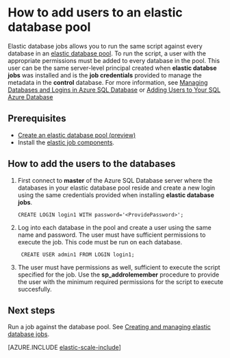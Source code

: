 <properties 
	title="How to add a users to an elastic database pool" 
	pageTitle="How to add a users to an elastic database pool" 
	description="You must add a user with privileges to each db in the pool" 
	metaKeywords="azure sql database elastic databases credentials" 
	services="sql-database" documentationCenter=""  
	manager="jeffreyg" 
	authors="sidneyh"/>

<tags 
	ms.service="sql-database" 
	ms.workload="sql-database" 
	ms.tgt_pltfrm="na" 
	ms.devlang="na" 
	ms.topic="article" 
	ms.date="04/20/2015" 
	ms.author="sidneyh" />

# How to add users to an elastic database pool

Elastic database jobs allows you to run the same script against every database in an [elastic database pool](sql-database-elastic-pool.md). To run the script, a user with the appropriate permissions must be added to every database in the pool. This user can be the same server-level principal created when **elastic databse jobs** was installed and is the **job credentials** provided to manage the metadata in the **control** database. For more information, see [Managing Databases and Logins in Azure SQL Database](https://msdn.microsoft.com/library/azure/ee336235.aspx?f=255&MSPPError=-2147217396) or [Adding Users to Your SQL Azure Database](http://azure.microsoft.com/blog/2010/06/21/adding-users-to-your-sql-azure-database/)

## Prerequisites
* [Create an elastic database pool (preview)](sql-database-elastic-pool-portal.md)
* Install the [elastic job components](sql-database-elastic-jobs-service-installation.md). 

## How to add the users to the databases

1.	First connect to **master** of the Azure SQL Database server where the databases in your elastic database pool reside and create a new login using the same credentials provided when installing **elastic database jobs**.

		CREATE LOGIN login1 WITH password='<ProvidePassword>';

2. Log into each database in the pool and create a user using the same name and password. The user must have sufficient permissions to execute the job. This code must be run on each database.

		CREATE USER admin1 FROM LOGIN login1;
		
3. The user must have permissions as well, sufficient to execute the script specified for the job. Use the **sp_addrolemember** procedure to provide the user with the minimum required permissions for the script to execute succesfully. 

## Next steps

Run a job against the database pool. See [Creating and managing elastic database jobs](sql-database-elastic-jobs-create-and-manage.md).

[AZURE.INCLUDE [elastic-scale-include](../includes/elastic-scale-include.md)]

<!--Image references-->
[1]: ./media/sql-database-elastic-jobs-overview/elastic-jobs.png
<!--anchors-->


